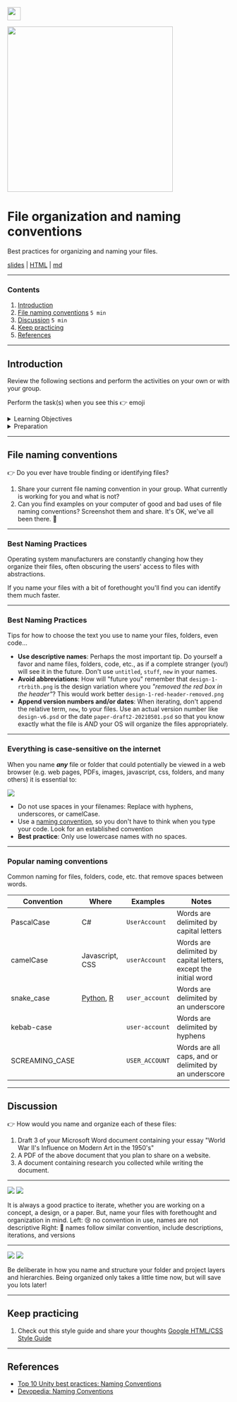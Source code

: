 <!-- paginate: true -->

<a class="back-icon" href="../index.html"><img width="30" src="../assets/img/icons/arrow-left-short.svg"></a>

<img width="375" src="../assets/img/banner/banner-files-naming-conventions.png">

# File organization and naming conventions

Best practices for organizing and naming your files.

<span class="slides-small"><a href="../slides/files-naming-conventions.html">slides</a> | <a href="../www/files-naming-conventions.html">HTML</a> | <a href="../topics/files-naming-conventions.md">md</a></span>

<!--
Presentation comments ...
-->


---


### Contents

1. [Introduction](#introduction)
1. [File naming conventions](#file-naming-conventions) `5 min`
1. [Discussion](#discussion) `5 min`
1. [Keep practicing](#keep-practicing)
1. [References](#references)


---


## Introduction

Review the following sections and perform the activities on your own or with your group.

Perform the task(s) when you see this 👉  emoji

<details>
<summary>Learning Objectives</summary>

Students who complete the following will be able to:

- Describe ...
- List ...
- Explain ...
-Demonstrate best practices for naming and organizing files and folders

</details>

<details>
<summary>Preparation</summary>

Complete the following to prepare for this module

- [Command Line Crash Course](command-line-crash-course.md)

</details>







---


## File naming conventions

👉 Do you ever have trouble finding or identifying files?

1. Share your current file naming convention in your group. What currently is working for you and what is not?
1. Can you find examples on your computer of good and bad uses of file naming conventions? Screenshot them and share. It's OK, we've all been there. 🤗


---

### Best Naming Practices

Operating system manufacturers are constantly changing how they organize their files, often obscuring the users' access to files with abstractions.

If you name your files with a bit of forethought you'll find you can identify them much faster.



---



### Best Naming Practices

Tips for how to choose the text you use to name your files, folders, even code...

- **Use descriptive names**: Perhaps the most important tip. Do yourself a favor and name files, folders, code, etc., as if a complete stranger (you!) will see it in the future. Don't use `untitled`, `stuff`, `new` in your names.
- **Avoid abbreviations**: How will "future you" remember that `design-1-rtrbith.png` is the design variation where you *"removed the red box in the header"*? This would work better `design-1-red-header-removed.png`
- **Append version numbers and/or dates**: When iterating, don't append the relative term, `new`, to your files. Use an actual version number like `design-v6.psd` or the date `paper-draft2-20210501.psd` so that you know exactly what the file is *AND* your OS will organize the files appropriately.




---


### Everything is case-sensitive on the internet

When you name ***any*** file or folder that could potentially be viewed in a web browser (e.g. web pages, PDFs, images, javascript, css, folders, and many others) it is essential to:

<img src="../assets/img/files-naming/files-naming-conventions.png">

- Do not use spaces in your filenames: Replace with hyphens, underscores, or camelCase.
- Use a [naming convention](https://en.wikipedia.org/wiki/Naming_convention_(programming)), so you don't have to think when you type your code. Look for an established convention
- **Best practice**: Only use lowercase names with no spaces.



---


### Popular naming conventions

Common naming for files, folders, code, etc. that remove spaces between words.

Convention | Where | Examples | Notes
--- | --- | --- | ---
PascalCase | C# | `UserAccount` | Words are delimited by capital letters
camelCase | Javascript, CSS | `userAccount` | Words are delimited by capital letters, except the initial word
snake_case | [Python](https://medium.com/@dasagrivamanu/python-naming-conventions-the-10-points-you-should-know-149a9aa9f8c7), [R](https://style.tidyverse.org/) | `user_account` | Words are delimited by an underscore
kebab-case |  | `user-account` | Words are delimited by hyphens
SCREAMING_CASE |  | `USER_ACCOUNT` | Words are all caps, and or delimited by an underscore








---


## Discussion

👉 How would you name and organize each of these files:

1. Draft 3 of your Microsoft Word document containing your essay "World War II's Influence on Modern Art in the 1950's"
1. A PDF of the above document that you plan to share on a website.
1. A document containing research you collected while writing the document.







---


<img src="../assets/img/files-naming/files-naming-bad.png"> <img src="../assets/img/files-naming/files-naming-better.png"><br>

It is always a good practice to iterate, whether you are working on a concept, a design, or a paper.
But, name your files with forethought and organization in mind.
    Left: 😢 no convention in use, names are not descriptive
    Right: 🙌 names follow similar convention, include descriptions, iterations, and versions</sub>




---


<img src="../assets/img/files-naming/files-folder-naming.png"> <img src="../assets/img/files-naming/files-folder-naming-layers.png">

Be deliberate in how you name and structure your folder and project layers and hierarchies. Being organized only takes a little time now, but will save you lots later!




---


## Keep practicing

1. Check out this style guide and share your thoughts [Google HTML/CSS Style Guide](https://google.github.io/styleguide/htmlcssguide.html)



---

## References

- [Top 10 Unity best practices: Naming Conventions](https://www.reddit.com/r/gamedev/comments/3a1k33/top_10_unity_best_practices_naming_conventions/)
- [Devopedia: Naming Conventions](https://devopedia.org/naming-conventions)
